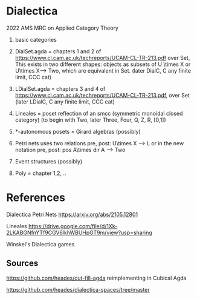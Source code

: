 # Dialectica

2022 AMS MRC on Applied Category Theory

1. basic categories

2. DialSet.agda = chapters 1 and 2 of https://www.cl.cam.ac.uk/techreports/UCAM-CL-TR-213.pdf over Set,
This exists in two different shapes: objects as subsets of U \times X or U\times X--> Two, which are equivalent in Set.
(later DialC, C any finite limit, CCC cat)

3. LDialSet.agda = chapters 3 and 4 of https://www.cl.cam.ac.uk/techreports/UCAM-CL-TR-213.pdf, over Set
(later LDialC, C any finite limit, CCC cat)

4. Lineales = poset reflection of an smcc (symmetric monoidal closed category)
(to begin with Two, later Three, Four, Q, Z, R, [0,1])

5. \*-autonomous posets = Girard algebras (possibly)

6. Petri nets uses two relations pre, post: U\times X --> L or in the new notation pre, post: pos A\times dir A --> Two

7. Event structures (possibly)

8. Poly = chapter  1,2, ..



# References
Dialectica Petri Nets https://arxiv.org/abs/2105.12801

Lineales https://drive.google.com/file/d/1Xk-2LKABGNfnYTf9CGV6lkhWBUHpGT9m/view?usp=sharing

Winskel's Dialectica games



## Sources
https://github.com/heades/cut-fill-agda
reimplementing in Cubical Agda

https://github.com/heades/dialectica-spaces/tree/master


